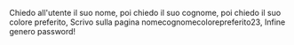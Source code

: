 Chiedo all'utente il suo nome,
poi chiedo il suo cognome,
poi chiedo il suo colore preferito,
Scrivo sulla pagina nomecognomecolorepreferito23,
Infine genero password!
